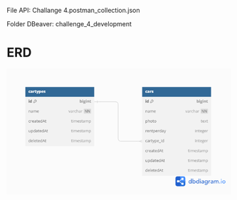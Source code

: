 <p>File API: Challange 4.postman_collection.json</p>
<p>Folder DBeaver: challenge_4_development</p>

<h1>ERD</h1>
<img alt="ERDChallenge4" src="./assets/image/ERD.png">